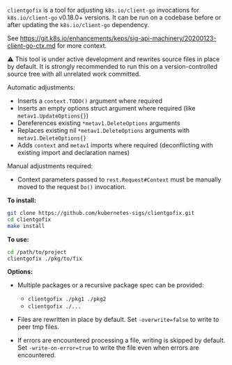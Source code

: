 `clientgofix` is a tool for adjusting `k8s.io/client-go` invocations for `k8s.io/client-go` v0.18.0+ versions.
It can be run on a codebase before or after updating the `k8s.io/client-go` dependency.

See https://git.k8s.io/enhancements/keps/sig-api-machinery/20200123-client-go-ctx.md for more context.

:warning: This tool is under active development and rewrites source files in place by default.
It is strongly recommended to run this on a version-controlled source tree with all unrelated work committed.

Automatic adjustments:
* Inserts a `context.TODO()` argument where required
* Inserts an empty options struct argument where required (like `metav1.UpdateOptions{}`)
* Dereferences existing `*metav1.DeleteOptions` arguments
* Replaces existing nil `*metav1.DeleteOptions` arguments with `metav1.DeleteOptions{}`
* Adds `context` and `metav1` imports where required (deconflicting with existing import and declaration names)

Manual adjustments required:
* Context parameters passed to `rest.Request#Context` must be manually moved to the request `Do()` invocation.

**To install:**

```sh
git clone https://github.com/kubernetes-sigs/clientgofix.git
cd clientgofix
make install
```

**To use:**

```sh
cd /path/to/project
clientgofix ./pkg/to/fix
```

**Options:**

* Multiple packages or a recursive package spec can be provided:
  * `clientgofix ./pkg1 ./pkg2`
  * `clientgofix ./...`

* Files are rewritten in place by default.
  Set `-overwrite=false` to write to peer tmp files.

* If errors are encountered processing a file, writing is skipped by default.
  Set `-write-on-error=true` to write the file even when errors are encountered.
